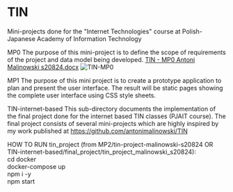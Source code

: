 # TIN

Mini-projects done for the "Internet Technologies" course at Polish-Japanese Academy of Information Technology

MP0
The purpose of this mini-project is to define the scope of requirements of the project and data model being developed.
[TIN - MP0 Antoni Malinowski s20824.docx](https://github.com/antonimalinowski/TIN/files/10817357/TIN.-.MP0.Antoni.Malinowski.s20824.docx)
![TIN-MP0](https://user-images.githubusercontent.com/60002742/221007194-92b7eb2b-569a-44bf-b16a-1a958c857f9f.png)

MP1
The purpose of this mini project is to create a prototype application to plan and present the user interface. The result will be static pages showing the complete user interface using CSS style sheets.

TIN-internet-based
This sub-directory documents the implementation of the final project done for the internet based TIN classes (PJAIT course). The final project consists of several mini-projects which are highly inspired by my work published at https://github.com/antonimalinowski/TIN

HOW TO RUN tin_project (from MP2/tin-project-malinowski-s20824 OR TIN-internet-based/final_project/tin_project_malinowski_s20824):\
cd docker\
docker-compose up\
npm i -y\
npm start